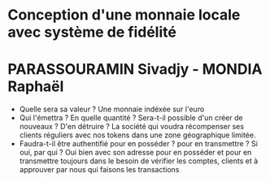 # Conception d'une monnaie locale avec système de fidélité
# PARASSOURAMIN Sivadjy - MONDIA Raphaël 

- Quelle sera sa valeur ? 
Une monnaie indéxée sur l'euro
- Qui l'émettra ? En quelle quantité ? Sera-t-il possible d'un créer de nouveaux ? D'en détruire ?
La société qui voudra récompenser ses clients réguliers avec nos tokens dans une zone géographique limitée.
- Faudra-t-il être authentifié pour en posséder ? pour en transmettre ? Si oui, par qui ?
Oui bien avec son adresse pour en posséder et pour en transmettre toujours dans le besoin de vérifier les comptes, clients et à approuver par nous qui faisons les transactions
